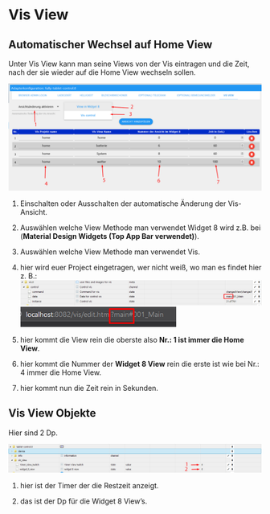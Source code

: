 # Vis View
## Automatischer Wechsel auf Home View

Unter Vis View kann man seine Views von der Vis eintragen und die Zeit, nach der sie wieder auf die Home View wechseln sollen.

![config_vis](../../../.vuepress/public/images/media/Fully-Tablet-Control/config_vis.png)

1. Einschalten oder Ausschalten der automatische Änderung der Vis-Ansicht.

2. Auswählen welche View Methode man verwendet Widget 8 wird z.B. bei (**Material Design Widgets (Top App Bar verwendet)**).

3. Auswählen welche View Methode man verwendet Vis.

4. hier wird euer Project eingetragen, wer nicht weiß, wo man es findet hier z. B.:
   ![project_name1](../../../.vuepress/public/images/media/Fully-Tablet-Control/project_name1.png)
   ![project_name](../../../.vuepress/public/images/media/Fully-Tablet-Control/project_name.png)

5. hier kommt die View rein die oberste also **Nr.: 1 ist immer die Home View**.

6. hier kommt die Nummer der **Widget 8 View** rein die erste ist wie bei Nr.: 4 immer die Home View.

7. hier kommt nun die Zeit rein in Sekunden.

## Vis View Objekte

Hier sind 2 Dp.

![objects_vis](../../../.vuepress/public/images/media/Fully-Tablet-Control/objects_vis.png)

1. hier ist der Timer der die Restzeit anzeigt.

2. das ist der Dp für die Widget 8 View’s.
